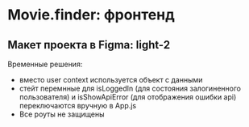 # Movie.finder: фронтенд

## Макет проекта в Figma: light-2

Временные решения:

- вместо user context используется объект с данными
- стейт перемнные для isLoggedIn (для состояния залогиненного пользователя) и isShowApiError (для отображения ошибки api) переключаются вручную в App.js
- Все роуты не защищены

